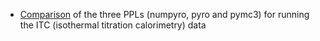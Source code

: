 - [Comparison](https://vanngocthuyla.github.io/Data_Analysis/pages/bayesian/PPLs_ITC) of the three PPLs (numpyro, pyro and pymc3) for running the ITC (isothermal titration calorimetry) data 
